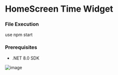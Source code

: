 # HomeScreen Time Widget

### File Execution
use npm start

### Prerequisites
- .NET 8.0 SDK

![image](https://github.com/user-attachments/assets/cbe144a3-37a5-4d04-b08a-53d96858e672)

